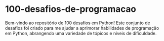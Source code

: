 # 100-desafios-de-programacao
Bem-vindo ao repositório de 100 desafios em Python! Este conjunto de desafios foi criado para  me ajudar a aprimorar  habilidades de programação em Python, abrangendo uma variedade de tópicos e níveis de dificuldade.
